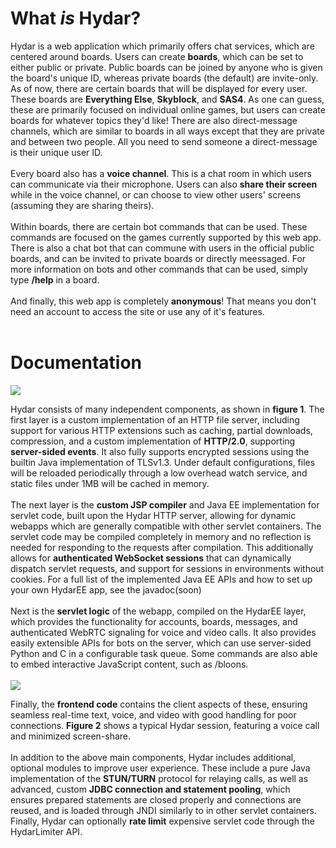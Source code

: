 <h1>What <i>is</i> Hydar?</h1>
Hydar is a web application which primarily offers chat services, which are centered around boards. Users can create <b>boards</b>, 
		which can be set to either public or private. Public boards can be joined by anyone who is given the board's 
		unique ID, whereas private boards (the default) are invite-only. As of now, there are certain 
		boards that will be displayed for every user. These boards are <b>Everything Else</b>, <b>Skyblock</b>, and <b>SAS4</b>.
		As one can guess, these are primarily focused on individual online games, but users can create boards for whatever topics they'd like!
		There are also direct-message channels, which are similar to boards in all ways except that they are private and between two people.
		All you need to send someone a direct-message is their unique user ID.
		<br><br>
		Every board also has a <b>voice channel</b>. This is a chat room in which users can communicate via their microphone. Users can 
		also <b>share their screen</b> while in the voice channel, or can choose to view other users' screens (assuming they are sharing theirs).
		<br><br>
		Within boards, there are certain bot commands that can be used. These commands are focused on the games currently supported by this
		web app. There is also a chat bot that can commune with users in the official public boards, and can be invited to private boards or directly
		meessaged. For more information on bots and other commands that can be used, simply type <b>/help</b> in a board.
		<br><br>
		And finally, this web app is completely <b>anonymous</b>! That means you don't need an account to access the site or use any of it's features.
		<br><br>
<h1>Documentation</h1>
<img src='https://user-images.githubusercontent.com/77253453/233814930-bd1c03e1-a87d-422b-8869-ff4109941307.png' />

Hydar consists of many independent components, as shown in <b>figure 1</b>. The first layer is a custom implementation of an HTTP file server, including support for various HTTP extensions such as caching, partial downloads, compression, and a custom implementation of <b>HTTP/2.0</b>, supporting <b>server-sided events</b>. It also fully supports encrypted sessions using the builtin Java implementation of TLSv1.3. Under default configurations, files will be reloaded periodically through a low overhead watch service, and static files under 1MB will be cached in memory.
<br><br>
The next layer is the <b>custom JSP compiler</b> and Java EE implementation for servlet code, built upon the Hydar HTTP server, allowing for dynamic webapps which are generally compatible with other servlet containers. The servlet code may be compiled completely in memory and no reflection is needed for responding to the requests after compilation. This additionally allows for <b>authenticated WebSocket sessions</b> that can dynamically dispatch servlet requests, and support for sessions in environments without cookies. For a full list of the implemented Java EE APIs and how to set up your own HydarEE app, see the javadoc(soon)
<br><br>
Next is the <b>servlet logic</b> of the webapp, compiled on the HydarEE layer, which provides the functionality for accounts, boards, messages, and authenticated WebRTC signaling for voice and video calls. It also provides easily extensible APIs for bots on the server, which can use server-sided Python and C in a configurable task queue. Some commands are also able to embed interactive JavaScript content, such as /bloons.
<br><br>
<img src='https://user-images.githubusercontent.com/77253453/233814979-20ec0893-7163-4e32-98a6-e0bbb3609f0a.png'/>

Finally, the <b>frontend code</b> contains the client aspects of these, ensuring seamless real-time text, voice, and video with good handling for poor connections. <b>Figure 2</b> shows a typical Hydar session, featuring a voice call and minimized screen-share.
<br><br>
In addition to the above main components, Hydar includes additional, optional modules to improve user experience. These include a pure Java implementation of the <b>STUN/TURN</b> protocol for relaying calls, as well as advanced, custom <b>JDBC connection and statement pooling</b>, which ensures prepared statements are closed properly and connections are reused, and is loaded through JNDI similarly to in other servlet containers. Finally, Hydar can optionally <b>rate limit</b> expensive servlet code through the HydarLimiter API.
<br><br>
